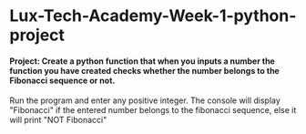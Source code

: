 # Lux-Tech-Academy-Week-1-python-project
#### Project: Create a python function that when you inputs a number the function you have created checks whether the number belongs to the Fibonacci sequence or not.

Run the program and enter any positive integer.
The console will display "Fibonacci" if the entered number belongs to the fibonacci sequence, else it will print "NOT Fibonacci"
